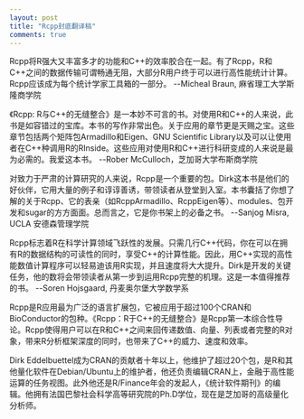 ```yaml
---
layout: post
title: "Rcpp封底翻译稿"
comments: true
---
```

Rcpp将R强大又丰富多才的功能和C++的效率胶合在一起。有了Rcpp，R和C++之间的数据传输可谓畅通无阻，大部分R用户终于可以进行高性能统计计算。Rcpp应该成为每个统计学家工具箱的一部分。
--Micheal Braun, 麻省理工大学斯隆商学院

《Rcpp: R与C++的无缝整合》是一本妙不可言的书。对使用R和C++的人来说，此书是如容错过的宝库。本书的写作非常出色。关于应用的章节更是天赐之宝。这些章节包括两个矩阵包Armadillo和Eigen、GNU Scientific Library以及可以让使用者在C++种调用R的RInside。这些应用对使用R和C++进行科研变成的人来说是最为必需的。我爱这本书。
--Rober McCulloch，芝加哥大学布斯商学院

对致力于严肃的计算研究的人来说，Rcpp是一个重要的包。Dirk这本书是他们的好伙伴，它用大量的例子和谆谆善诱，带领读者从登堂到入室。本书囊括了你想了解的关于Rcpp、它的表亲（如RcppArmadillo、RcppEigen等）、modules、包开发和sugar的方方面面。总而言之，它是你书架上的必备之书。
--Sanjog Misra, UCLA 安德森管理学院

Rcpp标志着R在科学计算领域飞跃性的发展。只需几行C++代码，你在可以在拥有R的数据结构的可读性的同时，享受C++的计算性能。因此，用C++实现的高性能数值计算程序可以轻易迪该用R实现，并且速度将大大提升。Dirk是开发的关键任务，他的数将会带领读者从第一步到运用Rcpp完整的机理。这是一本值得推荐的书。
--Soren Hojsgaard, 丹麦奥尔堡大学数学系

Rcpp是R应用最为广泛的语言扩展包，它被应用于超过100个CRAN和BioConductor的包种。《Rcpp：R于C++的无缝整合》是Rcpp第一本综合性导论。Rcpp使得用户可以在R和C++之间来回传递数值、向量、列表或者完整的R对象，带来R分析框架深度的同时，也带来了C++的威力、速度和效率。

Dirk Eddelbuettel成为CRAN的贡献者十年以上，他维护了超过20个包，是R和其他量化软件在Debian/Ubuntu上的维护者，他还负责编辑CRAN上，金融于高性能运算的任务视图。此外他还是R/Finance年会的发起人，《统计软件期刊》的编辑。他拥有法国巴黎社会科学高等研究院的Ph.D学位，现在是芝加哥的高级量化分析师。